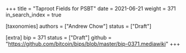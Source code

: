 +++
title = "Taproot Fields for PSBT"
date = 2021-06-21
weight = 371
in_search_index = true

[taxonomies]
authors = ["Andrew Chow"]
status = ["Draft"]

[extra]
bip = 371
status = ["Draft"]
github = "https://github.com/bitcoin/bips/blob/master/bip-0371.mediawiki"
+++

